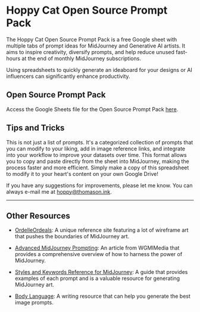 # Hoppy Cat Open Source Prompt Pack

The Hoppy Cat Open Source Prompt Pack is a free Google sheet with multiple tabs of prompt ideas for MidJourney and Generative AI artists. It aims to inspire creativity, diversify prompts, and help reduce unused fast-hours at the end of monthly MidJourney subscriptions. 

Using spreadsheets to quickly generate an ideaboard for your designs or AI influencers can significantly enhance productivity. 

## Open Source Prompt Pack

Access the Google Sheets file for the Open Source Prompt Pack [here](https://docs.google.com/spreadsheets/d/1h53dheEuckTOVk0jBl1Umb-r-u9By4cT-9B-Y2ekXv4/edit?usp=sharing).

## Tips and Tricks 

This is not just a list of prompts. It's a categorized collection of prompts that you can modify to your liking, add in image reference links, and integrate into your workflow to improve your datasets over time. This format allows you to copy and paste directly from the sheet into MidJourney, making the process faster and more efficient. Simply make a copy of this spreadsheet to modify it to your heart's content on your own Google Drive! 

If you have any suggestions for improvements, please let me know. You can always e-mail me at hoppy@thomason.ink. 

---

## Other Resources 

- [OrdelleOrdeals](https://ordelleordeals.com/): A unique reference site featuring a lot of wireframe art that pushes the boundaries of MidJourney art.

- [Advanced MidJourney Prompting](https://wgmimedia.com/how-to-use-midjourney-advanced-midjourney-prompts/): An article from WGMIMedia that provides a comprehensive overview of how to harness the power of MidJourney.

- [Styles and Keywords Reference for MidJourney](https://github.com/willwulfken/MidJourney-Styles-and-Keywords-Reference): A guide that provides examples of each prompt and is a valuable resource for generating MidJourney art.

- [Body Language](https://www.metastellar.com/nonfiction/body-language-master-list-for-writers/): A writing resource that can help you generate the best image prompts.
